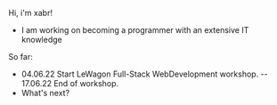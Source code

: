 Hi, i'm xabr!

- I am working on becoming a programmer with an extensive IT knowledge

So far:

- 04.06.22 Start LeWagon Full-Stack WebDevelopment workshop.
  -- 17.06.22 End of workshop.
- What's next?

<!--
**xabr/xabr** is a ✨ _special_ ✨ repository because its `README.md` (this file) appears on your GitHub profile.
--> 
